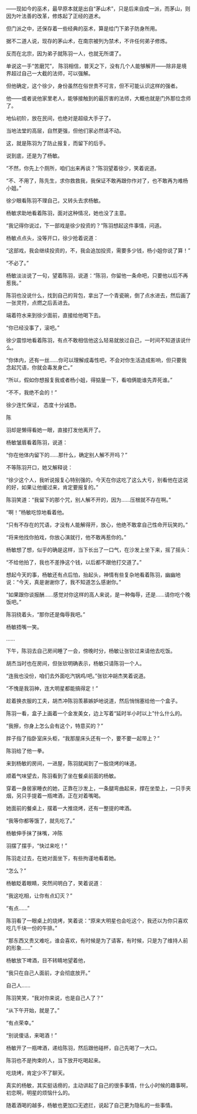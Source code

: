 ——现如今的巫术，最早原本就是出自“茅山术”，只是后来自成一派，而茅山，则因为叶法善的改革，修炼起了正经的道术。

但门派之中，还保存着一些经典的巫术，算是给门下弟子防身所用。

据不二道人说，现存的茅山术，在南宗被列为禁术，不许任何弟子修炼。

反而在北宗，因为弟子就陈羽一人，也就无所谓了。

单说这一手“苦磨咒”， 陈羽相信，普天之下，没有几个人能够解开——除非是境界超过自己一大截的法师，可以强解。

但他确定，这个徐少，身份虽然在俗世贵不可言，但不可能认识这样的强者。

他——或者说他家里老人，能够接触到的最厉害的法师，大概也就是门外那位念师了。

地仙初阶，放在民间，也绝对是超级大手子了。

当地法堂的高层，自然更强，但他们家必然请不动。

这，就是陈羽为了防止报复，而留下的后手。

说到底，还是为了杨敏。

“不然，你先上个厕所，咱们出来再谈？”陈羽望着徐少，笑着说道。

“不、不用了，陈先生，求你救救我，我保证不敢再跟你作对了，也不敢再为难杨小姐。”

徐少眼看陈羽不理自己，又转头去求杨敏。

杨敏求助地看着陈羽，面对这种情况，她也没了主意。

“我记得你说过，下一部戏是徐少投资的？”陈羽想起这件事情，问道。

杨敏点点头，没等开口，徐少抢着说道：

“这部戏，我会继续投资的，不，我会追加投资，需要多少钱，杨小姐你说了算！”

“不必了。”

杨敏淡淡说了一句，望着陈羽，说道：“陈羽，你留他一条命吧，只要他以后不再惹我。”

陈羽也没说什么，找到自己的背包，拿出了一个青瓷碗，倒了点水进去，然后画了一张灵符，点燃之后丢进去。

端着符水来到徐少面前，直接给他喝下去。

“你已经没事了，滚吧。”

徐少震惊地看着陈羽，有点不敢相信他这么轻易就放过自己，一时间不知道该说什么。

“你体内，还有一丝……你可以理解成毒性吧，不会对你生活造成影响，但只要我念起咒语，你就会毒发身亡。”

“所以，假如你想报复我或者杨小姐，得掂量一下，看咱俩能谁先弄死谁。”

“不不，我绝不会的！”

徐少连忙保证， 态度十分诚恳。

陈

羽却是懒得看她一眼，直接打发他离开了。

杨敏皱眉看着陈羽，说道：

“你在他体内留下的……那什么，确定别人解不开吗？”

不等陈羽开口，她又解释说：

“徐少这个人，我听说报复心特别强的，今天在你这吃了这么大亏，别看他在这说的好，如果让他缓过来，肯定要报复的。”

陈羽笑道：“我留下的那个咒，别人解不开的，因为……压根就不存在啊。”

“啊！”杨敏吃惊地看着他。

“只有不存在的咒语，才没有人能解得开，放心，他绝不敢拿自己性命开玩笑的。”

“将来他找你拍戏，你放心演就行，他不敢再惹你的。”

杨敏想了想，似乎的确是这样，当下长出了一口气，在沙发上坐下来，摇了摇头：

“不给他拍了，我也不差挣这个钱，以后都不跟他打交道了。”

想起今天的事，杨敏还有点后怕，抬起头，神情有些复杂地看着陈羽，幽幽地说：“今天，真是谢谢你了，我不知道怎么感谢你。”

“如果跟你谈报酬……感觉对你这样的高人来说，是一种侮辱，还是……请你吃个晚饭吧。”

陈羽挠着头，“那你还是侮辱我吧。”

杨敏捂嘴一笑。

……

下午，陈羽去自己房间睡了一会，傍晚时分，杨敏让张钦过来请他去吃饭。

胡杰当时也在房间，但张钦明确表示，杨敏只请陈羽一个人。

“连我也没份，咱们去外面吃汽锅鸡/吧。”张钦冲胡杰笑着说道。

“不愧是我羽神，连大明星都能搞得定！”

趁着换衣服的工夫，胡杰冲陈羽羡慕嫉妒地说道，然后悄悄塞给他一个盒子。

陈羽一看，盒子上画着一个金发美女，边上写着“延时半小时以上”什么什么的。

“我擦，你身上怎么会有这个，特意买的？”

胖子指了指卧室床头柜，“我那屋床头还有一个，要不要一起带上？”

陈羽给了他一拳。

来到杨敏的房间，一进屋，陈羽就闻到了一股烧烤的味道。

顺着气味望去，陈羽看到了坐在餐桌前面的杨敏。

穿着一身居家睡衣的她，正靠在沙发上，一条腿弯曲起来，撑在坐垫上，一只手夹烟，另只手提着一瓶啤酒，正在对着嘴喝。

她面前的餐桌上，摆着一大推烧烤，还有一整提的啤酒。

“我等你都等饿了，就先吃了。”

杨敏伸手抹了抹嘴，冲陈

羽摆了摆手，“快过来吃！”

陈羽走过去，在她对面坐下，有些拘谨地看着她。

“怎么？”

杨敏眨着眼睛，突然间明白了，笑着说道：

“我这吃相，让你有点幻灭？”

“有点……”

陈羽看了一眼桌上的烧烤，笑着说：“原来大明星也会吃这个，我还以为你只喜欢吃几千块一份的牛排。”

“那东西又贵又难吃，谁会喜欢，有时候是为了请客，有时候，只是为了维持人前的形象……”

杨敏放下啤酒，目不转睛地望着他，

“我只在自己人面前，才会彻底放开。”

自己人……

陈羽笑笑，“我对你来说，也是自己人了？”

“从下午开始，就是了。”

“有点荣幸。”

“别说傻话，来喝酒！”

杨敏开了一瓶啤酒，递给陈羽，然后跟他碰杯，自己先喝了一大口。

陈羽也不是拘束的人，当下放开吃喝起来。

吃烧烤，肯定少不了聊天。

真实的杨敏，其实挺话痨的，主动讲起了自己的很多事情，什么小时候的趣事啊，初恋啊，明星的烦恼什么的。

随着酒喝的越多，杨敏也更加口无遮拦，说起了自己更为隐私的一些事情。
